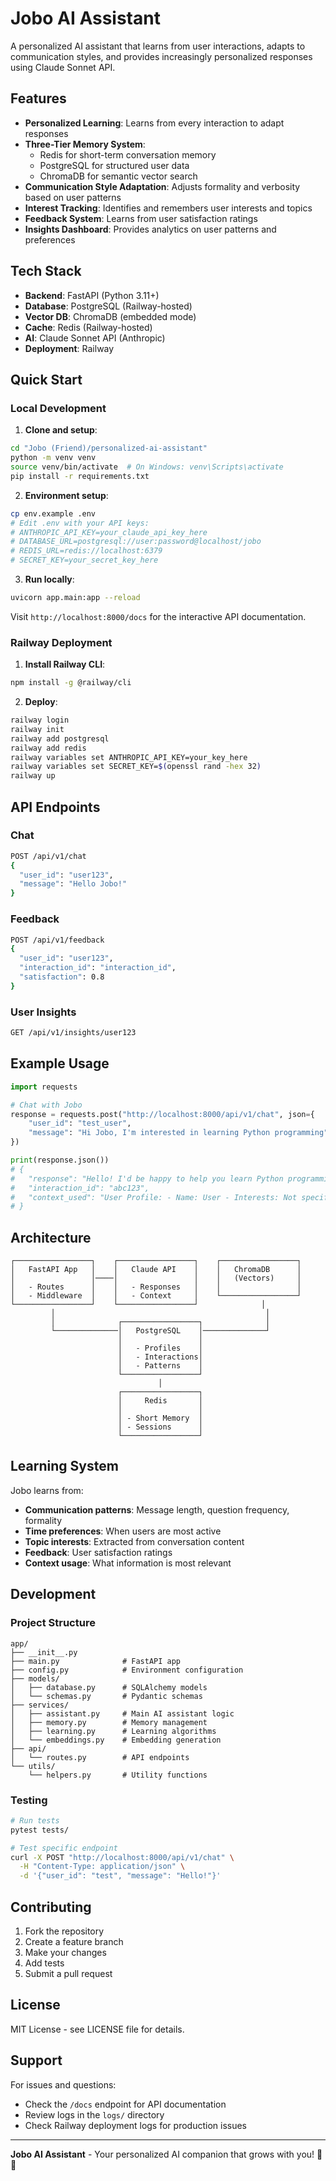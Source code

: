 # Jobo AI Assistant

A personalized AI assistant that learns from user interactions, adapts to communication styles, and provides increasingly personalized responses using Claude Sonnet API.

## Features

- **Personalized Learning**: Learns from every interaction to adapt responses
- **Three-Tier Memory System**: 
  - Redis for short-term conversation memory
  - PostgreSQL for structured user data
  - ChromaDB for semantic vector search
- **Communication Style Adaptation**: Adjusts formality and verbosity based on user patterns
- **Interest Tracking**: Identifies and remembers user interests and topics
- **Feedback System**: Learns from user satisfaction ratings
- **Insights Dashboard**: Provides analytics on user patterns and preferences

## Tech Stack

- **Backend**: FastAPI (Python 3.11+)
- **Database**: PostgreSQL (Railway-hosted)
- **Vector DB**: ChromaDB (embedded mode)
- **Cache**: Redis (Railway-hosted)
- **AI**: Claude Sonnet API (Anthropic)
- **Deployment**: Railway

## Quick Start

### Local Development

1. **Clone and setup**:
```bash
cd "Jobo (Friend)/personalized-ai-assistant"
python -m venv venv
source venv/bin/activate  # On Windows: venv\Scripts\activate
pip install -r requirements.txt
```

2. **Environment setup**:
```bash
cp env.example .env
# Edit .env with your API keys:
# ANTHROPIC_API_KEY=your_claude_api_key_here
# DATABASE_URL=postgresql://user:password@localhost/jobo
# REDIS_URL=redis://localhost:6379
# SECRET_KEY=your_secret_key_here
```

3. **Run locally**:
```bash
uvicorn app.main:app --reload
```

Visit `http://localhost:8000/docs` for the interactive API documentation.

### Railway Deployment

1. **Install Railway CLI**:
```bash
npm install -g @railway/cli
```

2. **Deploy**:
```bash
railway login
railway init
railway add postgresql
railway add redis
railway variables set ANTHROPIC_API_KEY=your_key_here
railway variables set SECRET_KEY=$(openssl rand -hex 32)
railway up
```

## API Endpoints

### Chat
```bash
POST /api/v1/chat
{
  "user_id": "user123",
  "message": "Hello Jobo!"
}
```

### Feedback
```bash
POST /api/v1/feedback
{
  "user_id": "user123",
  "interaction_id": "interaction_id",
  "satisfaction": 0.8
}
```

### User Insights
```bash
GET /api/v1/insights/user123
```

## Example Usage

```python
import requests

# Chat with Jobo
response = requests.post("http://localhost:8000/api/v1/chat", json={
    "user_id": "test_user",
    "message": "Hi Jobo, I'm interested in learning Python programming"
})

print(response.json())
# {
#   "response": "Hello! I'd be happy to help you learn Python programming...",
#   "interaction_id": "abc123",
#   "context_used": "User Profile: - Name: User - Interests: Not specified..."
# }
```

## Architecture

```
┌─────────────────┐    ┌─────────────────┐    ┌─────────────────┐
│   FastAPI App   │    │   Claude API    │    │   ChromaDB      │
│                 │────│                 │    │   (Vectors)     │
│   - Routes      │    │   - Responses   │    │                 │
│   - Middleware  │    │   - Context     │    └─────────────────┘
└─────────────────┘    └─────────────────┘              │
         │                                               │
         │              ┌─────────────────┐              │
         └──────────────│   PostgreSQL    │──────────────┘
                        │                 │
                        │   - Profiles    │
                        │   - Interactions│
                        │   - Patterns    │
                        └─────────────────┘
                                 │
                        ┌─────────────────┐
                        │     Redis       │
                        │                 │
                        │ - Short Memory  │
                        │ - Sessions      │
                        └─────────────────┘
```

## Learning System

Jobo learns from:
- **Communication patterns**: Message length, question frequency, formality
- **Time preferences**: When users are most active
- **Topic interests**: Extracted from conversation content
- **Feedback**: User satisfaction ratings
- **Context usage**: What information is most relevant

## Development

### Project Structure
```
app/
├── __init__.py
├── main.py              # FastAPI app
├── config.py            # Environment configuration
├── models/
│   ├── database.py      # SQLAlchemy models
│   └── schemas.py       # Pydantic schemas
├── services/
│   ├── assistant.py     # Main AI assistant logic
│   ├── memory.py        # Memory management
│   ├── learning.py      # Learning algorithms
│   └── embeddings.py    # Embedding generation
├── api/
│   └── routes.py        # API endpoints
└── utils/
    └── helpers.py       # Utility functions
```

### Testing
```bash
# Run tests
pytest tests/

# Test specific endpoint
curl -X POST "http://localhost:8000/api/v1/chat" \
  -H "Content-Type: application/json" \
  -d '{"user_id": "test", "message": "Hello!"}'
```

## Contributing

1. Fork the repository
2. Create a feature branch
3. Make your changes
4. Add tests
5. Submit a pull request

## License

MIT License - see LICENSE file for details.

## Support

For issues and questions:
- Check the `/docs` endpoint for API documentation
- Review logs in the `logs/` directory
- Check Railway deployment logs for production issues

---

**Jobo AI Assistant** - Your personalized AI companion that grows with you! 🤖✨ 